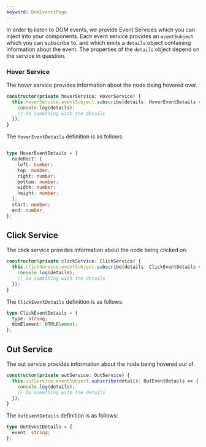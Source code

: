 ```yaml
---
keyword: DomEventsPage
---
```


In order to listen to DOM events, we provide Event Services which you can inject into your components.
Each event service provides an `eventSubject` which you can subscribe to, and which emits a `details` object containing information about the event. The properties of the `details` object depend on the service in question.

### Hover Service
The hover service provides information about the node being hovered over. 
```ts 
constructor(private hoverService: HoverService) {
  this.hoverService.eventSubject.subscribe(details: HoverEventDetails => {
    console.log(details);
    // Do something with the details
  });
}
```
The `HoverEventDetails` definition is as follows:

```ts

type HoverEventDetails = {
  nodeRect: {
    left: number;
    top: number;
    right: number;
    bottom: number;
    width: number;
    height: number;
  };
  start: number;
  end: number;
};
```

## Click Service
The click service provides information about the node being clicked on. 
```ts 
constructor(private clickService: ClickService) {
  this.clickService.eventSubject.subscribe(details: ClickEventDetails => {
    console.log(details);
    // Do something with the details
  });
}
```
The `ClickEventDetails` definition is as follows:

```ts
type ClickEventDetails = {
  type: string;
  domElement: HTMLElement;
};
```

## Out Service
The out service provides information about the node being hovered out of. 
```ts 
constructor(private outService: OutService) {
  this.outService.eventSubject.subscribe(details: OutEventDetails => {
    console.log(details);
    // Do something with the details
  });
}
```
The `OutEventDetails` definition is as follows:

```ts
type OutEventDetails = {
  event: string;
};
```
